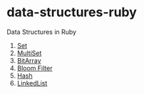 data-structures-ruby
====================

Data Structures in Ruby

1. [Set](set/Readme.md)
2. [MultiSet](multiset/Readme.md)
3. [BitArray](bit_array/Readme.md)
4. [Bloom Filter](bloom-filter/Readme.md)
5. [Hash](hash/Readme.md)
6. [LinkedList](linked-list/Readme.md)
